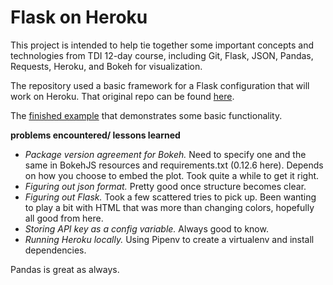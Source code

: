 # Flask on Heroku

This project is intended to help tie together some important concepts and
technologies from TDI 12-day course, including Git, Flask, JSON, Pandas,
Requests, Heroku, and Bokeh for visualization.

The repository used a basic framework for a Flask configuration that will
work on Heroku. That original repo can be found [here](https://github.com/thedataincubator/flask-framework).

The [finished example](https://sli-flask-demo.herokuapp.com/) that demonstrates some basic functionality.

**problems encountered/ lessons learned**

* _Package version agreement for Bokeh._ Need to specify one and the same in BokehJS resources and requirements.txt (0.12.6 here). Depends on how you choose to embed the plot. Took quite a while to get it right.
* _Figuring out json format._ Pretty good once structure becomes clear.
* _Figuring out Flask._ Took a few scattered tries to pick up. Been wanting to play a bit with HTML that was more than changing colors, hopefully all good from here.
* _Storing API key as a config variable._ Always good to know.
* _Running Heroku locally._ Using Pipenv to create a virtualenv and install dependencies.


Pandas is great as always.
